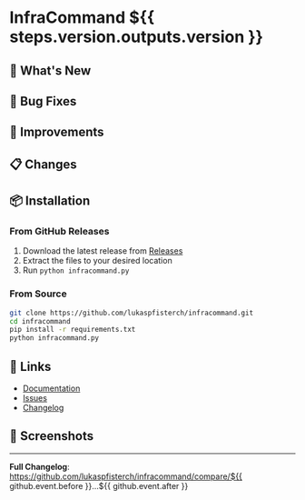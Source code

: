 # InfraCommand ${{ steps.version.outputs.version }}

## 🚀 What's New

<!-- Describe new features and major changes -->

## 🐛 Bug Fixes

<!-- List bug fixes -->

## 🔧 Improvements

<!-- List improvements and optimizations -->

## 📋 Changes

<!-- Detailed changelog for this version -->

## 📦 Installation

### From GitHub Releases
1. Download the latest release from [Releases](https://github.com/lukaspfisterch/infracommand/releases)
2. Extract the files to your desired location
3. Run `python infracommand.py`

### From Source
```bash
git clone https://github.com/lukaspfisterch/infracommand.git
cd infracommand
pip install -r requirements.txt
python infracommand.py
```

## 🔗 Links

- [Documentation](https://github.com/lukaspfisterch/infracommand#readme)
- [Issues](https://github.com/lukaspfisterch/infracommand/issues)
- [Changelog](https://github.com/lukaspfisterch/infracommand/blob/main/CHANGELOG.md)

## 📸 Screenshots

<!-- Add screenshots if applicable -->

---

**Full Changelog**: https://github.com/lukaspfisterch/infracommand/compare/${{ github.event.before }}...${{ github.event.after }}
